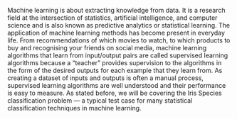 
Machine learning is about extracting knowledge from data. It is a research field at the intersection of statistics, artificial intelligence, and computer science and is also known as predictive analytics or statistical learning. The application of machine learning methods has become present in everyday life. From recommendations of which movies to watch, to which products to buy and recognising your friends on social media, machine learning algorithms that learn from input/output pairs are called supervised learning algorithms because a “teacher” provides supervision to the algorithms in the form of the desired outputs for each example that they learn from. As creating a dataset of inputs and outputs is often a manual process, supervised learning algorithms are well understood and their performance is easy to measure. As stated before, we will be covering the Iris Species classification problem — a typical test case for many statistical classification techniques in machine learning.
